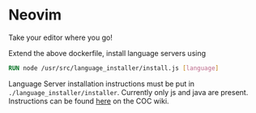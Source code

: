 # Neovim

Take your editor where you go!

Extend the above dockerfile, install language servers using

```dockerfile
RUN node /usr/src/language_installer/install.js [language]
```

Language Server installation instructions must be put in `./language_installer/installer`. Currently only js and java are present. Instructions can be found [here](https://github.com/neoclide/coc.nvim/wiki/Language-servers) on the COC wiki. 
